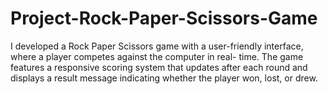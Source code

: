 # Project-Rock-Paper-Scissors-Game
I developed a Rock Paper Scissors game with a user-friendly interface, where a player competes against the computer in real- time. The game features a responsive scoring system that updates after each round and displays a result message indicating whether the player won, lost, or drew.
